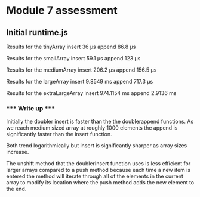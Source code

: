 # Module 7 assessment

## **Initial runtime.js** ##

Results for the tinyArray
insert 36 μs
append 86.8 μs

Results for the smallArray
insert 59.1 μs
append 123 μs

Results for the mediumArray
insert 206.2 μs
append 156.5 μs

Results for the largeArray
insert 9.8549 ms
append 717.3 μs

Results for the extraLargeArray
insert 974.1154 ms
append 2.9136 ms


### *** Write up *** ##

Initially the doubler insert is faster than the the doublerappend functions. As we reach medium sized array at roughly 1000 elements the append is significantly faster than the insert function. 

Both trend logarithmically but insert is significantly sharper as array sizes increase.

The unshift method that the doublerInsert function uses is less efficient for larger arrays compared to a push method because each time a new item is entered the method will iterate through all of the elements in the current array to modify its location where the push method adds the new element to the end.